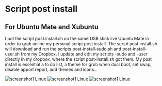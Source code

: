 # Script post install
## For Ubuntu Mate and Xubuntu

I put the script post.install.sh on the same USB stick live Ubuntu Mate in order to grab online my personal script post install. The script post.install.sh will download and run the scripts post-install-sudo.sh and post-install-user.sh from my Dropbox. I update and edit my scripts -sudo and -user directly in my dropbox, where the script post-install.sh got them. My post install is essential a to do list, a theme for grub when dual boot, set swap, disable apport report, add themes and icons...

![screenshot1 Linux](https://user-images.githubusercontent.com/24923693/78151964-7ac65e80-7439-11ea-8748-1875738067ff.png)
![screenshot1 Linux](https://user-images.githubusercontent.com/24923693/78152013-8b76d480-7439-11ea-8550-1ab6f15de902.png)
![screenshot1 Linux](https://user-images.githubusercontent.com/24923693/78152052-992c5a00-7439-11ea-8a3e-26783305b1a7.png)
